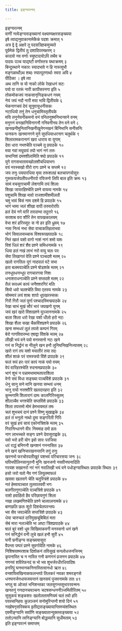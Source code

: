 ```yaml
---
title: इङ्ग्यरत्नम्

---
```

इङ्ग्यरत्नम्  
वाणीं नत्वेङ्ग्यसङ्ख्यानां वक्ष्याम्यक्षरसङ्ख्यया  
इषे त्वाद्यनुवाकानामेकैकं पदशः क्रमात् १  
अत्र द्वे द्वे अक्षरे तु पदसञ्ज्ञिकमुच्यते  
पूर्वमेकं द्वितीयं तु दशादिपरमक्षरम् २  
कादयो नव वर्णाः स्युष्टादयोऽपि तथैव च  
पादयः पञ्च याद्यष्टौ वर्णास्तत्र यथाक्रमम् ३  
बिन्दुस्थाने नकारः स्यादभावे न हि नास्त्युभौ  
मङ्गळार्थोऽथ शब्दः स्यात्पूरणार्थाः स्वरा अपि ४  
पीठिका । इषे त्वा  
अथ तानि स यो नाको लोके रेखाधनं सटः  
पयो वा रतरूं नारी कापीसरनगा इति ५  
तोकमोकजपं नाकसानृनिङ्कधनं नयम्  
नेयं जयं नदौ नारी मया भावि द्वितीयके ६  
भेकनागचयं देयं सूनुवायुधनीसकः  
नटाधियो तनुं तेन धनुचामिस्तृतीयके  
मयि तनुर्नयनीकमनो वनं पनितनुश्मनिभानवने वनम्  
मनुगनं वनखानिविनागनौ गनिवनीनय तेन वने वने ८  
खनखनीमुनितानिखनीखुनेगनखनं बिनिभानि सनीसनिः  
फनफनः खनमानगने मुने सुपधियाधरनाग चतुर्थके ९  
शिलारामकरानागं खरा धाराय वा युगाम्  
देवा धारा नभश्चेति पञ्चमे तु प्रपाठके १०  
मया गवां मयूयावं तपो भागं नगं तरुः  
सभानिशं दमश्शीलामिति षष्ठे प्रपाठके ११  
युगे रागसभातावच्छोलशौचधियाभगः  
वयं नरस्सखो वीरो रागः प्रश्ने च सप्तमे १२  
जय तनुः पयपारधिया मृया तरूशलहं बलचापगयोसुरः  
गुरूफयर्जपलीपधनीरपो रयिजनो लिपि बाल इति क्रमः १३  
सामं वचसुगाचामी लेशगामि तयं शिलाः  
शिखा जायरहिश्चेति प्रश्ने वायव्य नामके १४  
पशुचामि शिखा मावो राजशामीशमीलतौ  
चमु भावं बिसं नाम दशमे हि प्रपाठके १५  
भागं भामा जलं शीखा वापी तरुवरोरपिः  
हलं देयं नगे वारि तरादम्भा तदुत्तरे १६  
सरशाब वरा शौरि तेन वापखकालयम्  
वेभा शरं हरिस्सूरः स नो हर इति ध्रुवम् १७  
नसा नित्यं नभा सेवा वाचाकतिहलाभवा  
भोगं सिवालसच्चारू विश्वरूपप्रपाठके १८  
नितं खातं यशो वागो नाशं नागं शमो यशः  
विशं धिलं शरं शैव प्रश्ने समिधनामके १९  
धिया हलं नखं लाभं नरो वायु चलः परः  
सेवा तिखागतं वेति प्रश्ने पञ्चदशे मतम् २०  
खलो रागतिलः पूगं नादपालं वटे सभा  
हता बलमयञ्चेति प्रश्ने षोडशके मतम् २१  
तनधूपधनन्धूप रागचारगया निशः  
धनाशराधनञ्चेति प्रश्ने सप्तदशे मतम् २२  
तैलं रूपधमं कायं जनैश्शरगिरं मतिः  
शिवो धवो चलश्चेति विवा एतस्य नामके २३  
सोममारं लयं शाबः शापो धूपखरस्सकः  
गिरौ गिरौ जलं पूर्णा पश्चादस्मिन्प्रपाठके २४  
रेखा चाभं मुखं सौरं भारं जपखगो युगम्  
जयं खरं खरो विंशत्प्रश्ने युञ्जाननामके २५  
बाला शिला धरो रेखा यशो धीलो हरो नटः  
शिखा शैला सखा चैकविंशप्रश्ने प्रपाठके २६  
खना मम्भधरं तूलं तपसे कम्पनं गिरम्  
बेरो गागविवारम्भा एषाद्वा विंशके मतम् २७  
लीखी भयं वने पयो मनस्सनो नटः खने  
गनं स निर्द्धनं स नीलुने खन हनौ लुनिघनिखनिज्यासम् २८  
खरो रागं तप यशो मयातीरं तया तदः  
शीलं शाकं परं रामस्त्रयो विंशे प्रपाठके २९  
फलं रूपं हरः पारं कापं नाकं पयो वयम्  
वेपं वारिहरश्चेति रुदनामप्रपाठके ३०  
भागं शुभं न पन्नामभामामतपराशिला  
वेगो सवं विधा सङ्ख्या पञ्चविंशे प्रपाठके ३१  
धेनु सानु सने मानि खनया सम्भयं धनम्  
भानु रायो नरश्शौरि खलदारहरा इति ३२  
कुम्भगामि शिलारागं दामः कालगिरिस्सुतम्  
शीलञ्चैव भगश्चेति सप्तविंशे प्रपाठके ३३  
शिला तपत्तमो मोमं हेमभावमलं तमः  
चलं शुभचयं दानं प्रश्ने विष्णु मुखाह्वके ३४  
हलं तं भनुतो नाथो दुमा सङ्गरिती गिरिः  
वरं सुखं हयं सायं एकोनत्रिंशके मतम् ३५  
गिरानिन्धानगे वीरः निममाह दमो हलः  
नाग लाभच्चते सङ्गः प्रश्ने देवासुराह्वके ३६  
यवो भरो हरी योग इवो सारः परजिया  
धरं राद्धं बनिगनौ खनशनं गननासित ३७  
वने खनं खनिप्सरखनन्तानि तनुं तनुः  
खरनभो फरचोरपलीखुरं पशभवं परिचारसया जनः ३८  
घपिभपीलिनसानुतनौ मुनिः खनजनो नयवीनघनादिति  
गरयश सखानरो नरं नगं नरालिखी भयं वने पधोङ्ग्यास्थितः प्रपाठके स्थितः ३९  
हसो जरो यतो नैव गणं लियुतमाफलं  
खसवा खलसगे चेति चतुस्त्रिंशे प्रपाठके ४०  
नतं हेमवयञ्चात तुलवातववी भगः  
बलगीतगुणञ्चेति पञ्चत्रिंशे प्रपाठके ४१  
राशो हवाहितो हैव परिछायगुणं शिला  
नखा लखमणिश्चेति प्रश्ने चात्वालनामके ४२  
बाणछलि छलः शूरो दिशचेलपरन्तपः  
भव सैव जयञ्चेति सप्तत्रिंशे प्रपाठके ४३  
धेया चारुचलं दारिमुखचूबिबिलं मता  
सेबं मारा नलञ्चेति भा अष्टा त्रिंशप्रपाठके ४४  
षालं बुरं वशो धूम सिखिवाकवगी मनस्सनो धनं खने  
गनं सनिर्द्धनं वनी लुचे खलं हनौ सुरी ४५  
घनी घ्रनीङ्ग्य सङ्ख्ययासुरा  
वैपन्ता पम्परं प्रश्ने सुवर्गायेति नामके ४६  
निशिषयश्मरशाब दिशोकनं तविसुखं सनलोधजनजिनम्  
कृपनास्ति च न नास्ति गनौ कणगनं प्रजनन प्रपाठके ४७  
गणनवं शविरेफनदं स भो भव शुभर्जरधीरधियादिषः  
हनरिपुं घनभानकनिनास्तित्वानधो ऋत्त ४८  
वनशयिसखिनाकफलन्तपो तिलकरं नवका शमरङ्गसे  
धनघनर्जनधायजयन्तनं खनसयं पुजवनामके ततः ४९  
भगतु षा ओजतं भनिशन्तका जलसुगन्तसुभाररवन्मनः  
खनतनुं गनदानचयञ्चनः चटषसन्धननीञ्जमितीरितम् ५०  
सुसुकयं शङ्कशरः खलोलतामणियमं चलं तवो हरिः  
पयस्सनिहयः कुलञ्जनं सनोमुरिन्तनौ शयो दिनं ५१  
नखोषनृसरिक्कय इतीद्यसङ्ख्यायान्तिमप्यंशस्थितः  
एवमीङ्ग्यानि सर्वाणि सङ्ख्यातान्युक्तसङ्ख्यया ५२  
ततोऽन्यानि त्वनिङ्ग्यानि बोद्धव्यानि सुधीमताम् ५३  
                                  इति इङ्ग्यरत्नं समाप्तम्